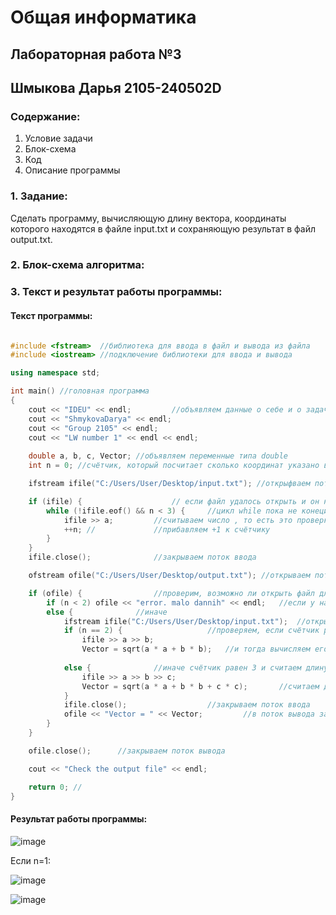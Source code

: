 # Общая информатика

## Лабораторная работа №3
## Шмыкова Дарья 2105-240502D

### Содержание:

1. Условие задачи
2. Блок-схема
3. Код
4. Описание программы

### 1. Задание:

Сделать программу, вычисляющую длину вектора, координаты которого находятся в файле input.txt и сохраняющую результат в файл output.txt.

### 2. Блок-схема алгоритма:




### 3. Текст и результат работы программы:

#### Текст программы:

```c++

#include <fstream>  //библиотека для ввода в файл и вывода из файла
#include <iostream> //подключение библиотеки для ввода и вывода

using namespace std;

int main() //головная программа
{
	cout << "IDEU" << endl;			//объявляем данные о себе и о задаче
	cout << "ShmykovaDarya" << endl;   
	cout << "Group 2105" << endl;
	cout << "LW number 1" << endl << endl; 
	
	double a, b, c, Vector; //объявляем переменные типа double
	int n = 0; //счётчик, который посчитает сколько координат указано в файле: 1, 2 или 3

	ifstream ifile("C:/Users/User/Desktop/input.txt"); //открыфваем поток ввода из файла

	if (ifile) {					// если файл удалось открыть и он нормальный, то
		while (!ifile.eof() && n < 3) {		//цикл while пока не конецй файла и пока счётчик < 3, то // eof() - если файл закончился то возвращает 1 истину; && - логическоке и
			ifile >> a;			//считываем число , то есть это проверка сколько значимых координат имеется  в файле
			++n; //				//прибавляем +1 к счётчику
		}
	}
	ifile.close();				//закрываем поток ввода

	ofstream ofile("C:/Users/User/Desktop/output.txt");	//открываем поток вывода

	if (ofile) {				//проверим, возможно ли открыть файл для ввода
		if (n < 2) ofile << "error. malo dannih" << endl;	//если у нас меньше двух координат, то выводим В ФАЙЛ сообщение об ошибке 
		else {				//иначе
			ifstream ifile("C:/Users/User/Desktop/input.txt");	//открываем поток ввода 
			if (n == 2) {					//проверяем, если счётчик равен двум, то у нас вектор состоит из 2 элементов, то
				ifile >> a >> b;									
				Vector = sqrt(a * a + b * b);	//и тогда вычисляем его длину по следующей формуле
			
			else {				//иначе счётчик равен 3 и считаем длину вектора из 3 элементов
				ifile >> a >> b >> c;
				Vector = sqrt(a * a + b * b + c * c);		//считаем длину вектора (формула)
			}
			ifile.close();					//закрываем поток ввода
			ofile << "Vector = " << Vector;			//в поток вывода записывается значение посчитанной длины вектора
		}
	}

	ofile.close();		//закрываем поток вывода

	cout << "Check the output file" << endl;

	return 0; //
}

```

#### Результат работы программы:

![image](https://user-images.githubusercontent.com/100388979/172994152-f2502677-f0bf-42b3-aa9f-c545c9c190ac.png)


Если n=1:


![image](https://user-images.githubusercontent.com/100388979/172994227-41778d17-0a22-4864-97c8-2fc8badc9868.png)


![image](https://user-images.githubusercontent.com/100388979/172994735-52e62a99-5d00-41b1-a5a8-263e4fda2a87.png)

